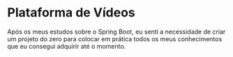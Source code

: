 # Plataforma de Vídeos

Após os meus estudos sobre o Spring Boot, eu senti a necessidade de criar um projeto do zero para colocar em prática todos os meus conhecimentos que eu consegui adquirir até o momento.

